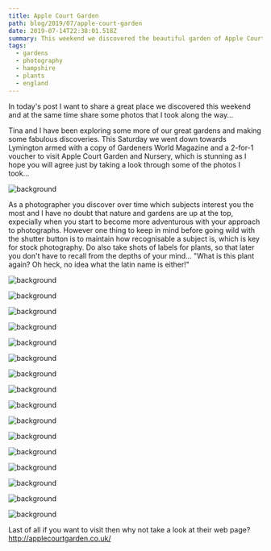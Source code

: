 ```yaml
---
title: Apple Court Garden 
path: blog/2019/07/apple-court-garden
date: 2019-07-14T22:38:01.518Z
summary: This weekend we discovered the beautiful garden of Apple Court in the village of Hordle near Lymington
tags:
  - gardens
  - photography
  - hampshire
  - plants
  - england
---
```


In today's post I want to share a great place we discovered this weekend and at the same time share some photos that I took along the way...

Tina and I have been exploring some more of our great gardens and making some fabulous discoveries. This Saturday we went down towards Lymington armed with a copy of Gardeners World Magazine and a 2-for-1 voucher to visit Apple Court Garden and Nursery, which is stunning as I hope you will agree just by taking a look through some of the photos I took...

![background](./images/_DSC4917.jpg)

As a photographer you discover over time which subjects interest you the most and I have no doubt that nature and gardens are up at the top, expecially when you start to become more adventurous with your approach to photographs. However one thing to keep in mind before going wild with the shutter button is to maintain how recognisable a subject is, which is key for stock photography. Do also take shots of labels for plants, so that later you don't have to recall from the depths of your mind... "What is this plant again? Oh heck, no idea what the latin name is either!"

![background](./images/_DSC4919.jpg)

![background](./images/_DSC4920.jpg)

![background](./images/_DSC4924.jpg)

![background](./images/_DSC4927.jpg)

![background](./images/_DSC4933.jpg)

![background](./images/_DSC4934.jpg)

![background](./images/_DSC4937.jpg)

![background](./images/_DSC4942.jpg)

![background](./images/_DSC4943.jpg)

![background](./images/_DSC4944.jpg)

![background](./images/_DSC4945.jpg)

![background](./images/_DSC4947.jpg)

![background](./images/_DSC4948.jpg)

![background](./images/_DSC4949.jpg)

![background](./images/_DSC4954.jpg)

![background](./images/_DSC4955.jpg)

Last of all if you want to visit then why not take a look at their web page? http://applecourtgarden.co.uk/